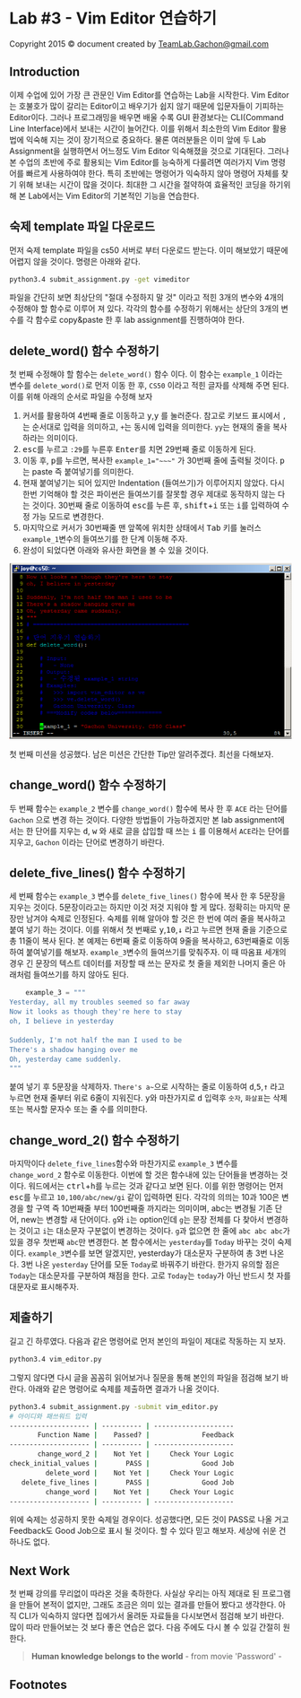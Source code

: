 Lab #3 - Vim Editor 연습하기
=======
Copyright 2015 © document created by TeamLab.Gachon@gmail.com

## Introduction
이제 수업에 있어 가장 큰 관문인 Vim Editor를 연습하는 Lab을 시작한다. Vim Editor는 호불호가 많이 갈리는 Editor이고 배우기가 쉽지 않기 때문에 입문자들이 기피하는 Editor이다. 그러나 프로그래밍을 배우면 배울 수록 GUI 환경보다는 CLI(Command Line Interface)에서 보내는 시간이 늘어간다. 이를 위해서 최소한의 Vim Editor 활용법에 익숙해 지는 것이 장기적으로 중요하다.
물론 여러분들은 이미 앞에 두 Lab Assignment을 실행하면서 어느정도 Vim Editor 익숙해졌을 것으로 기대된다. 그러나 본 수업의 초반에 주로 활용되는 Vim Editor를 능숙하게 다룰려면 여러가지 Vim 명령어를 빠르게 사용하여야 한다. 특히 초반에는 명령어가 익숙하지 않아 명령어 자체를 찾기 위해 보내는 시간이 많을 것이다. 최대한 그 시간을 절약하여 효율적인 코딩을 하기위해 본 Lab에서는 Vim Editor의 기본적인 기능을 연습한다. 

## 숙제 template 파일 다운로드
먼저 숙제 template 파일을 cs50 서버로 부터 다운로드 받는다. 이미 해보았기 때문에 어렵지 않을 것이다. 명령은 아래와 같다.
```bash
python3.4 submit_assignment.py -get vimeditor 
```  

파일을 간단히 보면 최상단의 "절대 수정하지 말 것" 이라고 적힌 3개의 변수와 4개의 수정해야 할 함수로 이루어 져 있다. 각각의 함수를 수정하기 위해서는 상단의 3개의 변수를 각 함수로 copy&paste 한 후 lab assignment를 진행하여야 한다.
## delete_word() 함수 수정하기 
첫 번째 수정해야 할 함수는 `delete_word()` 함수 이다. 이 함수는 `example_1` 이라는 변수를 `delete_word()`로 먼저 이동 한 후, `CS50` 이라고 적힌 글자를 삭제해 주면 된다. 이를 위해 아래의 순서로 파일을 수정해 보자

1. 커서를 활용하여 4번째 줄로 이동하고 <kbd>y</kbd>,<kbd>y</kbd> 를 눌러준다. 참고로 키보드 표시에서 `,`는 순서대로 입력을 의미하고, `+`는 동시에 입력을 의미한다. `yy`는 현재의 줄을 복사하라는 의미이다.
2. <kbd>esc</kbd>를 누르고 `:29`를 누른후 <kbd>Enter</kbd>를 치면 29번째 줄로 이동하게 된다.
3. 이동 후, <kbd>p</kbd>를 누르면, 복사한 `example_1="~~~"` 가 30번째 줄에 출력될 것이다. <kbd>p</kbd>는 paste 즉 붙여넣기를 의미한다.
4. 현재 붙여넣기는 되어 있지만 Indentation (들여쓰기)가 이루어지지 않았다. 다시 한번 기억해야 할 것은 파이썬은 들여쓰기를 잘못할 경우 제대로 동작하지 않는 다는 것이다. 30번째 줄로 이동하여 <kbd>esc</kbd>를 누른 후, <kbd>shift</kbd>+<kbd>i</kbd> 또는 <kbd>i</kbd>를 입력하여 수정 가능 모드로 변경한다.
5. 마지막으로 커서가 30번째줄 맨 앞쪽에 위치한 상태에서 <kbd>Tab</kbd> 키를 눌러스 `example_1`변수의 들여쓰기를 한 단계 이동해 주자. 
6. 완성이 되었다면 아래와 유사한 화면을 볼 수 있을 것이다. 

![.vimrc 설정이 안되어 있는 vi editor](https://raw.githubusercontent.com/TeamLab/lab_for_gachon_cs50/master/lab_3_vimeditor/delete_word.png)

첫 번째 미션을 성공했다. 남은 미션은 간단한 Tip만 알려주겠다. 최선을 다해보자. 

## change_word() 함수 수정하기 
두 번째 함수는 `example_2` 변수를 `change_word()` 함수에 복사 한 후 `ACE` 라는 단어를 `Gachon` 으로 변경 하는 것이다. 다양한 방법들이 가능하겠지만 본 lab assignment에서는 한 단어를 지우는 <kbd>d</kbd>, <kbd>w</kbd> 와 새로 글을 삽입할 때 쓰는 <kbd>i</kbd> 를 이용해서 `ACE`라는 단어를 지우고, `Gachon` 이라는 단어로 변경하기 바란다.

## delete_five_lines() 함수 수정하기 
세 번째 함수는 `example_3` 변수를 `delete_five_lines()` 함수에 복사 한 후 5문장을 지우는 것이다. 5문장이라고는 하지만 이것 저것 지워야 할 게 많다. 정확히는 마지막 문장만 남겨야 숙제로 인정된다.
숙제를 위해 알아야 할 것은 한 번에 여러 줄을 복사하고 붙여 넣기 하는 것이다. 이를 위해서 첫 번째로 <kbd>y</kbd>,<kbd>10</kbd>,<kbd>↓</kbd> 라고 누르면 현재 줄을 기준으로 총 11줄이 복사 된다. 본 예제는 6번째 줄로 이동하여 9줄을 복사하고, 63번째줄로 이동하여 붙여넣기를 해보자.
`example_3`변수의 들여쓰기를 맞춰주자. 이 때 따옴표 세개의 경우 긴 문장의 텍스트 데이터를 저장할 때 쓰는 문자로 첫 줄을 제외한 나머지 줄은 아래처럼 들여쓰기를 하지 않아도 된다.
```python
    example_3 = """
Yesterday, all my troubles seemed so far away
Now it looks as though they're here to stay
oh, I believe in yesterday

Suddenly, I'm not half the man I used to be
There's a shadow hanging over me
Oh, yesterday came suddenly.
"""
```   
붙여 넣기 후 5문장을 삭제하자. `There's a~`으로 시작하는 줄로 이동하여 <kbd>d</kbd>,<kbd>5</kbd>,<kbd>↑</kbd> 라고 누르면 현재 줄부터 위로 6줄이 지워진다. <kbd>y</kbd>와 마찬가지로 <kbd>d</kbd> 입력후 `숫자`, `화살표`는 삭제 또는 복사할 문자수 또는 줄 수를 의미한다.

## change_word_2() 함수 수정하기 
마지막이다 `delete_five_lines`함수와 마찬가지로 `example_3` 변수를 `change_word_2` 함수로 이동한다. 이번에 할 것은 함수내에 있는 단어들을 변경하는 것이다. 워드에서는 <kbd>ctrl</kbd>+<kbd>h</kbd>를 누르는 것과 같다고 보면 된다. 이를 위한 명령어는 먼저 <kbd>esc</kbd>를 누르고 `10,100/abc/new/gi` 같이 입력하면 된다. 각각의 의믜는 10과 100은 변경을 할 구역 즉 10번째줄 부터 100번째줄 까지라는 의미이며, abc는 변경될 기존 단어, new는 변경할 새 단어이다. `g`와 `i`는 option인데 `g`는 문장 전체를 다 찾아서 변경하는 것이고 `i`는 대소문자 구분없이 변경하는 것이다. `g`과 없으면 한 줄에 `abc abc abc`가 있을 경우 첫번째 `abc`만 변경한다. 
본 함수에서는 `yesterday`를 `Today` 바꾸는 것이 숙제이다. `example_3`변수를 보면 알겠지만, yesterday가 대소문자 구분하여 총 3번 나온다. 3번 나온 `yesterday` 단어를 모둔 `Today`로 바꿔주기 바란다. 한가지 유의할 점은 `Today`는 대소문자를 구분하여 채점을 한다. 고로 `Today`는 `today`가 아닌 반드시 첫 자를 대문자로 표시해주자. 

## 제출하기 
길고 긴 하루였다. 다음과 같은 명령어로 먼저 본인의 파일이 제대로 작동하는 지 보자. 
```bash
python3.4 vim_editor.py
```

그렇지 않다면 다시 글을 꼼꼼히 읽어보거나 질문을 통해 본인의 파일을 점검해 보기 바란다. 아래와 같은 명령어로 숙제를 제출하면 결과가 나올 것이다.
```bash
python3.4 submit_assignment.py -submit vim_editor.py
# 아이디와 패쓰워드 입력
-------------------- | ---------- | --------------------
       Function Name |    Passed? |             Feedback
-------------------- | ---------- | --------------------
       change_word_2 |    Not Yet |     Check Your Logic
check_initial_values |       PASS |             Good Job
         delete_word |    Not Yet |     Check Your Logic
   delete_five_lines |       PASS |             Good Job
         change_word |    Not Yet |     Check Your Logic
-------------------- | ---------- | --------------------
```
위에 숙제는 성공하지 못한 숙제일 경우이다. 성공했다면, 모든 것이 PASS로 나올 거고 Feedback도 Good Job으로 표시 될 것이다. 할 수 있다 믿고 해보자. 세상에 쉬운 건 하나도 없다.

## Next Work
첫 번째 강의를 무리없이 따라온 것을 축하한다. 사실상 우리는 아직 제대로 된 프로그램을 만들어 본적이 없지만, 그래도 조금은 의미 있는 결과를 만들어 봤다고 생각한다. 아직 CLI가 익숙하지 않다면 집에가서 올려둔 자료들을 다시보면서 점검해 보기 바란다. 많이 따라 만들어보는 것 보다 좋은 연습은 없다. 다음 주에도 다시 볼 수 있길 간절히 원한다.

> **Human knowledge belongs to the world** - from movie 'Password' -

## Footnotes
